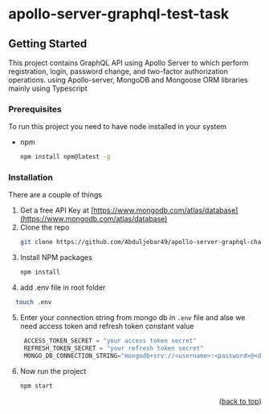 # apollo-server-graphql-test-task

## Getting Started

This project contains GraphQL API using Apollo Server to which perform registration, login, password change, and two-factor authorization operations.
using Apollo-server, MongoDB and Mongoose ORM libraries mainly using Typescript

### Prerequisites

To run this project you need to have node installed in your system
* npm
  ```sh
  npm install npm@latest -g
  ```

### Installation

There are a couple of things 

1. Get a free API Key at [https://www.mongodb.com/atlas/database](https://www.mongodb.com/atlas/database)
2. Clone the repo
   ```sh
   git clone https://github.com/Abduljebar49/apollo-server-graphql-challenge.git
   ```
3. Install NPM packages
   ```sh
   npm install
   ```
4. add .env file in root folder
  ```sh
    touch .env
  ```
5. Enter your connection string from mongo db in `.env` file
    and alse we need access token  and refresh token constant value
   ```js
    ACCESS_TOKEN_SECRET = "your access token secret"
    REFRESH_TOKEN_SECRET = "your refresh token secret"
    MONGO_DB_CONNECTION_STRING="mongodb+srv://<username>:<password>@<db-url>.mongodb.net/"
   ```
6. Now run the project
    ```sh
    npm start
    ```


<p align="right">(<a href="#readme-top">back to top</a>)</p>